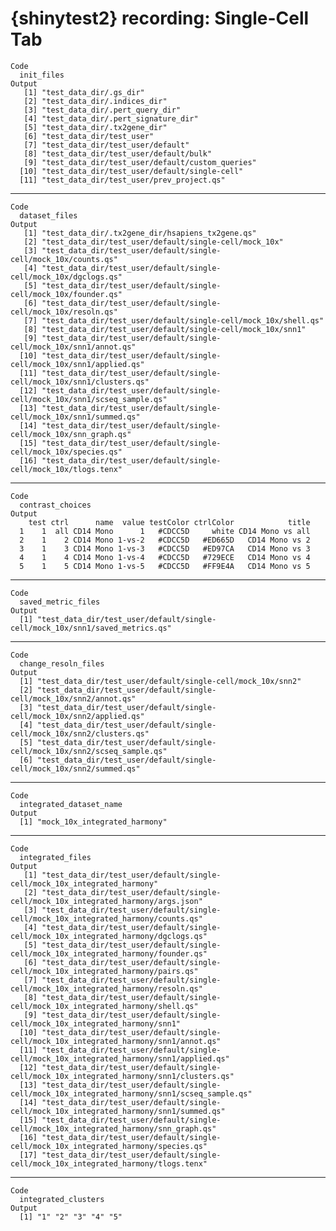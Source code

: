 # {shinytest2} recording: Single-Cell Tab

    Code
      init_files
    Output
       [1] "test_data_dir/.gs_dir"                         
       [2] "test_data_dir/.indices_dir"                    
       [3] "test_data_dir/.pert_query_dir"                 
       [4] "test_data_dir/.pert_signature_dir"             
       [5] "test_data_dir/.tx2gene_dir"                    
       [6] "test_data_dir/test_user"                       
       [7] "test_data_dir/test_user/default"               
       [8] "test_data_dir/test_user/default/bulk"          
       [9] "test_data_dir/test_user/default/custom_queries"
      [10] "test_data_dir/test_user/default/single-cell"   
      [11] "test_data_dir/test_user/prev_project.qs"       

---

    Code
      dataset_files
    Output
       [1] "test_data_dir/.tx2gene_dir/hsapiens_tx2gene.qs"                           
       [2] "test_data_dir/test_user/default/single-cell/mock_10x"                     
       [3] "test_data_dir/test_user/default/single-cell/mock_10x/counts.qs"           
       [4] "test_data_dir/test_user/default/single-cell/mock_10x/dgclogs.qs"          
       [5] "test_data_dir/test_user/default/single-cell/mock_10x/founder.qs"          
       [6] "test_data_dir/test_user/default/single-cell/mock_10x/resoln.qs"           
       [7] "test_data_dir/test_user/default/single-cell/mock_10x/shell.qs"            
       [8] "test_data_dir/test_user/default/single-cell/mock_10x/snn1"                
       [9] "test_data_dir/test_user/default/single-cell/mock_10x/snn1/annot.qs"       
      [10] "test_data_dir/test_user/default/single-cell/mock_10x/snn1/applied.qs"     
      [11] "test_data_dir/test_user/default/single-cell/mock_10x/snn1/clusters.qs"    
      [12] "test_data_dir/test_user/default/single-cell/mock_10x/snn1/scseq_sample.qs"
      [13] "test_data_dir/test_user/default/single-cell/mock_10x/snn1/summed.qs"      
      [14] "test_data_dir/test_user/default/single-cell/mock_10x/snn_graph.qs"        
      [15] "test_data_dir/test_user/default/single-cell/mock_10x/species.qs"          
      [16] "test_data_dir/test_user/default/single-cell/mock_10x/tlogs.tenx"          

---

    Code
      contrast_choices
    Output
        test ctrl      name  value testColor ctrlColor            title
      1    1  all CD14 Mono      1   #CDCC5D     white CD14 Mono vs all
      2    1    2 CD14 Mono 1-vs-2   #CDCC5D   #ED665D   CD14 Mono vs 2
      3    1    3 CD14 Mono 1-vs-3   #CDCC5D   #ED97CA   CD14 Mono vs 3
      4    1    4 CD14 Mono 1-vs-4   #CDCC5D   #729ECE   CD14 Mono vs 4
      5    1    5 CD14 Mono 1-vs-5   #CDCC5D   #FF9E4A   CD14 Mono vs 5

---

    Code
      saved_metric_files
    Output
      [1] "test_data_dir/test_user/default/single-cell/mock_10x/snn1/saved_metrics.qs"

---

    Code
      change_resoln_files
    Output
      [1] "test_data_dir/test_user/default/single-cell/mock_10x/snn2"                
      [2] "test_data_dir/test_user/default/single-cell/mock_10x/snn2/annot.qs"       
      [3] "test_data_dir/test_user/default/single-cell/mock_10x/snn2/applied.qs"     
      [4] "test_data_dir/test_user/default/single-cell/mock_10x/snn2/clusters.qs"    
      [5] "test_data_dir/test_user/default/single-cell/mock_10x/snn2/scseq_sample.qs"
      [6] "test_data_dir/test_user/default/single-cell/mock_10x/snn2/summed.qs"      

---

    Code
      integrated_dataset_name
    Output
      [1] "mock_10x_integrated_harmony"

---

    Code
      integrated_files
    Output
       [1] "test_data_dir/test_user/default/single-cell/mock_10x_integrated_harmony"                     
       [2] "test_data_dir/test_user/default/single-cell/mock_10x_integrated_harmony/args.json"           
       [3] "test_data_dir/test_user/default/single-cell/mock_10x_integrated_harmony/counts.qs"           
       [4] "test_data_dir/test_user/default/single-cell/mock_10x_integrated_harmony/dgclogs.qs"          
       [5] "test_data_dir/test_user/default/single-cell/mock_10x_integrated_harmony/founder.qs"          
       [6] "test_data_dir/test_user/default/single-cell/mock_10x_integrated_harmony/pairs.qs"            
       [7] "test_data_dir/test_user/default/single-cell/mock_10x_integrated_harmony/resoln.qs"           
       [8] "test_data_dir/test_user/default/single-cell/mock_10x_integrated_harmony/shell.qs"            
       [9] "test_data_dir/test_user/default/single-cell/mock_10x_integrated_harmony/snn1"                
      [10] "test_data_dir/test_user/default/single-cell/mock_10x_integrated_harmony/snn1/annot.qs"       
      [11] "test_data_dir/test_user/default/single-cell/mock_10x_integrated_harmony/snn1/applied.qs"     
      [12] "test_data_dir/test_user/default/single-cell/mock_10x_integrated_harmony/snn1/clusters.qs"    
      [13] "test_data_dir/test_user/default/single-cell/mock_10x_integrated_harmony/snn1/scseq_sample.qs"
      [14] "test_data_dir/test_user/default/single-cell/mock_10x_integrated_harmony/snn1/summed.qs"      
      [15] "test_data_dir/test_user/default/single-cell/mock_10x_integrated_harmony/snn_graph.qs"        
      [16] "test_data_dir/test_user/default/single-cell/mock_10x_integrated_harmony/species.qs"          
      [17] "test_data_dir/test_user/default/single-cell/mock_10x_integrated_harmony/tlogs.tenx"          

---

    Code
      integrated_clusters
    Output
      [1] "1" "2" "3" "4" "5"


